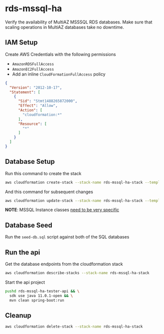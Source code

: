 # rds-mssql-ha  
Verify the availability of MultiAZ MSSSQL RDS databases.
Make sure that scaling operations in MultiAZ databases take no downtime.  

## IAM Setup  

Create AWS Credentials with the following permissions  
- `AmazonRDSFullAccess`
- `AmazonEC2FullAccess`
- Add an inline `CloudFormationFullAccess` policy

```json
{
  "Version": "2012-10-17",
  "Statement": [
    {
      "Sid": "Stmt1488265872000",
      "Effect": "Allow",
      "Action": [
        "cloudformation:*"
      ],
      "Resource": [
        "*"
      ]
    }
  ]
}
```

## Database Setup  

Run this command to create the stack

```bash
aws cloudformation create-stack --stack-name rds-mssql-ha-stack --template-body file://databases.yml --parameters ParameterKey=AllowedCidrIp,ParameterValue=1.2.3.4/32
```

And this command for subsequent changes

```bash
aws cloudformation update-stack --stack-name rds-mssql-ha-stack --template-body file://databases.yml --parameters ParameterKey=AllowedCidrIp,ParameterValue=1.2.3.4/32
```

**NOTE**: MSSQL Instance classes [need to be very specific](https://docs.aws.amazon.com/AmazonRDS/latest/UserGuide/CHAP_SQLServer.html#SQLServer.Concepts.General.InstanceClasses)  

## Database Seed  

Run the `seed-db.sql` script against both of the SQL databases  

## Run the api  

Get the database endpoints from the cloudformation stack  

```bash
aws cloudformation describe-stacks --stack-name rds-mssql-ha-stack
```

Start the api project

```bash
pushd rds-mssql-ha-tester-api && \
  sdk use java 11.0.1-open && \
  mvn clean spring-boot:run
```

## Cleanup  

```bash
aws cloudformation delete-stack --stack-name rds-mssql-ha-stack
```
